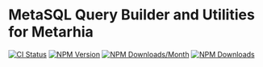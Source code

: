 # MetaSQL Query Builder and Utilities for Metarhia

[![CI Status](https://github.com/metarhia/metasql/workflows/Testing%20CI/badge.svg)](https://github.com/metarhia/metasql/actions?query=workflow%3A%22Testing+CI%22+branch%3Amaster)
[![NPM Version](https://badge.fury.io/js/metasql.svg)](https://badge.fury.io/js/metasql)
[![NPM Downloads/Month](https://img.shields.io/npm/dm/metasql.svg)](https://www.npmjs.com/package/metasql)
[![NPM Downloads](https://img.shields.io/npm/dt/metasql.svg)](https://www.npmjs.com/package/metasql)
